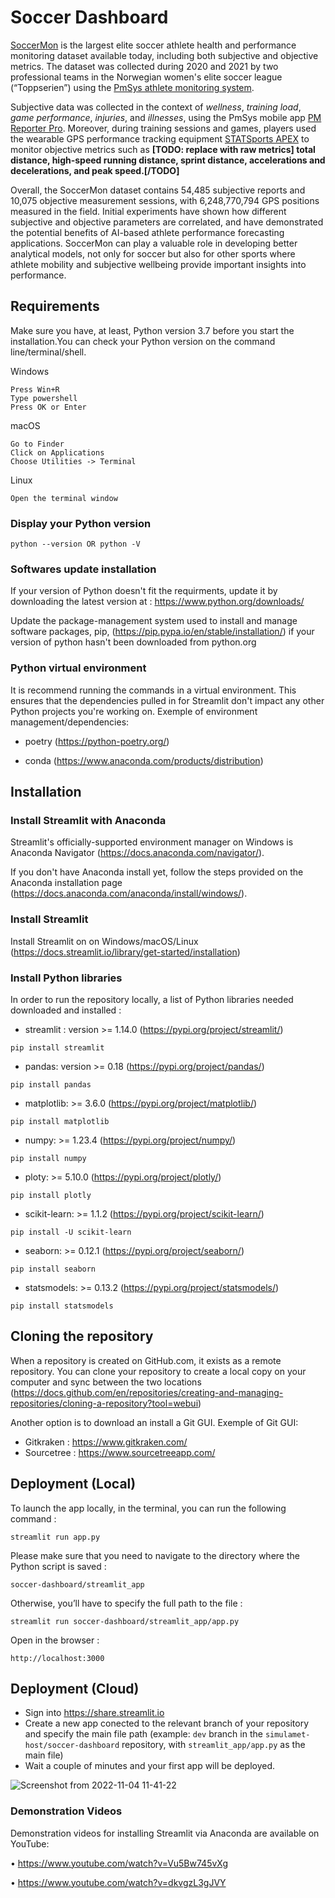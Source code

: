 # Soccer Dashboard

[SoccerMon](https://osf.io/uryz9/) is the largest elite soccer athlete health and performance monitoring dataset available today, including both subjective and objective metrics. The dataset was collected during 2020 and 2021 by two professional teams in the Norwegian women's elite soccer league (“Toppserien”) using the [PmSys athlete monitoring system](https://forzasys.com/pmSys.html). 

Subjective data was collected in the context of _wellness_, _training load_, _game performance_, _injuries_, and _illnesses_, using the PmSys mobile app [PM Reporter Pro](https://play.google.com/store/apps/details?id=com.forzasys.pmsys&hl=en&gl=US&pli=1). Moreover, during training sessions and games, players used the wearable GPS performance tracking equipment [STATSports APEX](https://eu.shop.statsports.com/products/apex-athlete-series) to monitor objective metrics such as __[TODO: replace with raw metrics] total distance, high-speed running distance, sprint distance, accelerations and decelerations, and peak speed.[/TODO]__ 

Overall, the SoccerMon dataset contains 54,485 subjective reports and 10,075 objective measurement sessions, with 6,248,770,794 GPS positions measured in the field. Initial experiments have shown how different subjective and objective parameters are correlated, and have demonstrated the potential benefits of AI-based athlete performance forecasting applications. SoccerMon can play a valuable role in developing better analytical models, not only for soccer but also for other sports where athlete mobility and subjective wellbeing provide important insights into performance.

## Requirements

Make sure you have, at least, Python version 3.7 before you start the installation.You can check your Python version on the command line/terminal/shell. 

Windows

    Press Win+R
    Type powershell
    Press OK or Enter

macOS

    Go to Finder
    Click on Applications
    Choose Utilities -> Terminal

Linux

    Open the terminal window
   

### Display your Python version
```
python --version OR python -V
```
### Softwares update installation

If your version of Python doesn't fit the requirments, update it by downloading the latest version at :  https://www.python.org/downloads/

Update the package-management system used to install and manage software packages, pip, (https://pip.pypa.io/en/stable/installation/) if your version of python hasn't been downloaded from python.org 

### Python virtual environment

It is recommend running the commands in a virtual environment. This ensures that the dependencies pulled in for Streamlit don't impact any other Python projects you're working on.
Exemple of environment management/dependencies:

  - poetry (https://python-poetry.org/)
 
  - conda (https://www.anaconda.com/products/distribution)

## Installation
    
### Install Streamlit with Anaconda 

Streamlit's officially-supported environment manager on Windows is Anaconda Navigator (https://docs.anaconda.com/navigator/).

If you don't have Anaconda install yet, follow the steps provided on the Anaconda installation page (https://docs.anaconda.com/anaconda/install/windows/).

### Install Streamlit

Install Streamlit on on Windows/macOS/Linux (https://docs.streamlit.io/library/get-started/installation)

### Install Python libraries

In order to run the repository locally, a list of Python libraries needed downloaded and installed : 

- streamlit : version >= 1.14.0 (https://pypi.org/project/streamlit/)
```
pip install streamlit
```
- pandas: version >= 0.18 (https://pypi.org/project/pandas/)
```
pip install pandas
```
- matplotlib: >= 3.6.0 (https://pypi.org/project/matplotlib/)
```
pip install matplotlib
```
- numpy: >= 1.23.4 (https://pypi.org/project/numpy/)
```
pip install numpy
```
- ploty: >= 5.10.0 (https://pypi.org/project/plotly/)
```
pip install plotly
```
- scikit-learn: >= 1.1.2 (https://pypi.org/project/scikit-learn/)
```
pip install -U scikit-learn
```
- seaborn: >= 0.12.1 (https://pypi.org/project/seaborn/)
```
pip install seaborn
```
- statsmodels: >= 0.13.2 (https://pypi.org/project/statsmodels/)
```
pip install statsmodels
``` 
## Cloning the repository

When a repository is created on GitHub.com, it exists as a remote repository. You can clone your repository to create a local copy on your computer and sync between the two locations (https://docs.github.com/en/repositories/creating-and-managing-repositories/cloning-a-repository?tool=webui)

Another option is to download an install a Git GUI. Exemple of Git GUI:

- Gitkraken : https://www.gitkraken.com/
- Sourcetree : https://www.sourcetreeapp.com/

## Deployment (Local)

To launch the app locally, in the terminal, you can run the following command : 
```
streamlit run app.py
```
Please make sure that you need to navigate to the directory where the Python script is saved :
```
soccer-dashboard/streamlit_app 
```
Otherwise, you’ll have to specify the full path to the file : 
```
streamlit run soccer-dashboard/streamlit_app/app.py
```
Open in the browser :
```
http://localhost:3000 
```

## Deployment (Cloud)

- Sign into https://share.streamlit.io
- Create a new app conected to the relevant branch of your repository and specify the main file path (example: `dev` branch in the `simulamet-host/soccer-dashboard` repository, with `streamlit_app/app.py` as the main file)
- Wait a couple of minutes and your first app will be deployed.

![Screenshot from 2022-11-04 11-41-22](https://user-images.githubusercontent.com/84230658/199953952-bb704a85-ce38-42aa-87a1-c4217c34db3b.png)

### Demonstration Videos

Demonstration videos for installing Streamlit via Anaconda are available on YouTube:

•	https://www.youtube.com/watch?v=Vu5Bw745vXg

•	https://www.youtube.com/watch?v=dkvgzL3gJVY
